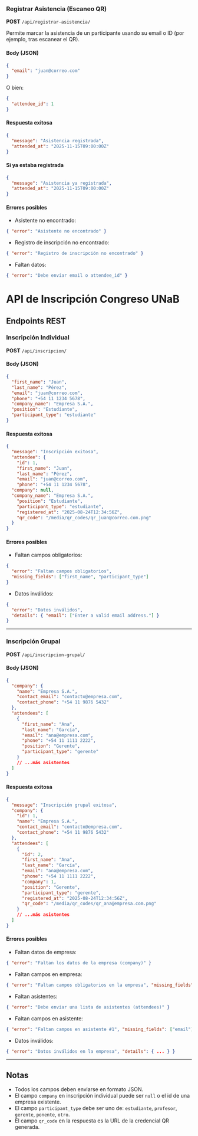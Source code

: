 ### Registrar Asistencia (Escaneo QR)

**POST** `/api/registrar-asistencia/`

Permite marcar la asistencia de un participante usando su email o ID (por ejemplo, tras escanear el QR).

#### Body (JSON)
```json
{
  "email": "juan@correo.com"
}
```
O bien:
```json
{
  "attendee_id": 1
}
```

#### Respuesta exitosa
```json
{
  "message": "Asistencia registrada",
  "attended_at": "2025-11-15T09:00:00Z"
}
```

#### Si ya estaba registrada
```json
{
  "message": "Asistencia ya registrada",
  "attended_at": "2025-11-15T09:00:00Z"
}
```

#### Errores posibles
- Asistente no encontrado:
```json
{ "error": "Asistente no encontrado" }
```
- Registro de inscripción no encontrado:
```json
{ "error": "Registro de inscripción no encontrado" }
```
- Faltan datos:
```json
{ "error": "Debe enviar email o attendee_id" }
```

# API de Inscripción Congreso UNaB

## Endpoints REST

### Inscripción Individual

**POST** `/api/inscripcion/`

#### Body (JSON)

```json
{
  "first_name": "Juan",
  "last_name": "Pérez",
  "email": "juan@correo.com",
  "phone": "+54 11 1234 5678",
  "company_name": "Empresa S.A.",
  "position": "Estudiante",
  "participant_type": "estudiante"
}
```

#### Respuesta exitosa
```json
{
  "message": "Inscripción exitosa",
  "attendee": {
    "id": 1,
    "first_name": "Juan",
    "last_name": "Pérez",
    "email": "juan@correo.com",
    "phone": "+54 11 1234 5678",
  "company": null,
  "company_name": "Empresa S.A.",
    "position": "Estudiante",
    "participant_type": "estudiante",
    "registered_at": "2025-08-24T12:34:56Z",
    "qr_code": "/media/qr_codes/qr_juan@correo.com.png"
  }
}
```

#### Errores posibles
- Faltan campos obligatorios:
```json
{
  "error": "Faltan campos obligatorios",
  "missing_fields": ["first_name", "participant_type"]
}
```
- Datos inválidos:
```json
{
  "error": "Datos inválidos",
  "details": { "email": ["Enter a valid email address."] }
}
```

---

### Inscripción Grupal

**POST** `/api/inscripcion-grupal/`

#### Body (JSON)
```json
{
  "company": {
    "name": "Empresa S.A.",
    "contact_email": "contacto@empresa.com",
    "contact_phone": "+54 11 9876 5432"
  },
  "attendees": [
    {
      "first_name": "Ana",
      "last_name": "García",
      "email": "ana@empresa.com",
      "phone": "+54 11 1111 2222",
      "position": "Gerente",
      "participant_type": "gerente"
    }
    // ...más asistentes
  ]
}
```

#### Respuesta exitosa
```json
{
  "message": "Inscripción grupal exitosa",
  "company": {
    "id": 1,
    "name": "Empresa S.A.",
    "contact_email": "contacto@empresa.com",
    "contact_phone": "+54 11 9876 5432"
  },
  "attendees": [
    {
      "id": 2,
      "first_name": "Ana",
      "last_name": "García",
      "email": "ana@empresa.com",
      "phone": "+54 11 1111 2222",
      "company": 1,
      "position": "Gerente",
      "participant_type": "gerente",
      "registered_at": "2025-08-24T12:34:56Z",
      "qr_code": "/media/qr_codes/qr_ana@empresa.com.png"
    }
    // ...más asistentes
  ]
}
```

#### Errores posibles
- Faltan datos de empresa:
```json
{ "error": "Faltan los datos de la empresa (company)" }
```
- Faltan campos en empresa:
```json
{ "error": "Faltan campos obligatorios en la empresa", "missing_fields": ["name"] }
```
- Faltan asistentes:
```json
{ "error": "Debe enviar una lista de asistentes (attendees)" }
```
- Faltan campos en asistente:
```json
{ "error": "Faltan campos en asistente #1", "missing_fields": ["email"] }
```
- Datos inválidos:
```json
{ "error": "Datos inválidos en la empresa", "details": { ... } }
```

---

## Notas
- Todos los campos deben enviarse en formato JSON.
- El campo `company` en inscripción individual puede ser `null` o el id de una empresa existente.
- El campo `participant_type` debe ser uno de: `estudiante`, `profesor`, `gerente`, `ponente`, `otro`.
- El campo `qr_code` en la respuesta es la URL de la credencial QR generada.
